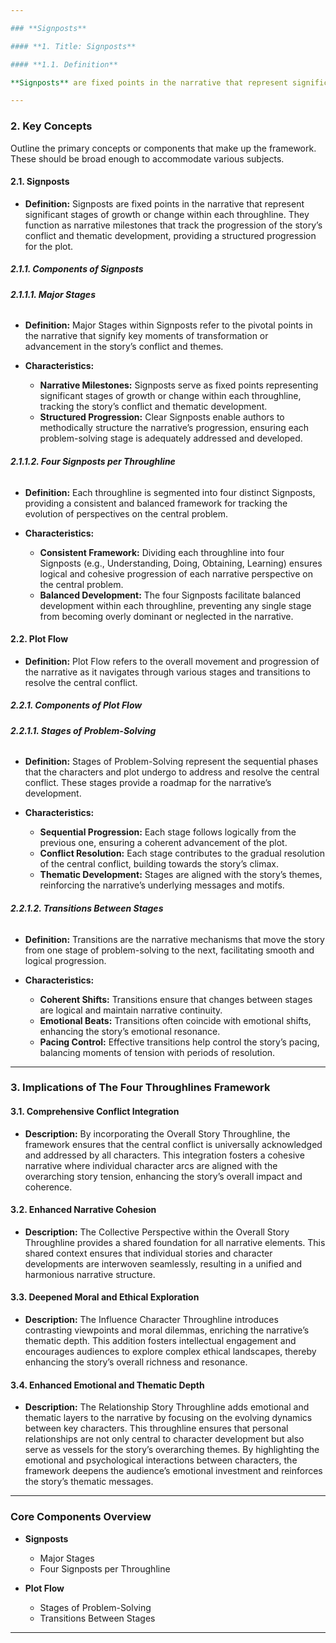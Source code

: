 ```yaml
---

### **Signposts**

#### **1. Title: Signposts**

#### **1.1. Definition**

**Signposts** are fixed points in the narrative that represent significant stages of growth or change within each throughline. They function as narrative milestones that track the progression of the story’s conflict and thematic development, providing a structured progression for the plot. By establishing clear milestones, Signposts ensure that the narrative maintains a coherent and methodical advancement, guiding both the characters and the audience through the story’s transformative journey.

---
```


### **2. Key Concepts**

Outline the primary concepts or components that make up the framework. These should be broad enough to accommodate various subjects.

#### **2.1. Signposts**

- **Definition:**
  Signposts are fixed points in the narrative that represent significant stages of growth or change within each throughline. They function as narrative milestones that track the progression of the story’s conflict and thematic development, providing a structured progression for the plot.

##### **2.1.1. Components of Signposts**

###### **2.1.1.1. Major Stages**

- **Definition:**
  Major Stages within Signposts refer to the pivotal points in the narrative that signify key moments of transformation or advancement in the story’s conflict and themes.

- **Characteristics:**
  - **Narrative Milestones:** Signposts serve as fixed points representing significant stages of growth or change within each throughline, tracking the story’s conflict and thematic development.
  - **Structured Progression:** Clear Signposts enable authors to methodically structure the narrative’s progression, ensuring each problem-solving stage is adequately addressed and developed.

###### **2.1.1.2. Four Signposts per Throughline**

- **Definition:**
  Each throughline is segmented into four distinct Signposts, providing a consistent and balanced framework for tracking the evolution of perspectives on the central problem.

- **Characteristics:**
  - **Consistent Framework:** Dividing each throughline into four Signposts (e.g., Understanding, Doing, Obtaining, Learning) ensures logical and cohesive progression of each narrative perspective on the central problem.
  - **Balanced Development:** The four Signposts facilitate balanced development within each throughline, preventing any single stage from becoming overly dominant or neglected in the narrative.

#### **2.2. Plot Flow**

- **Definition:**
  Plot Flow refers to the overall movement and progression of the narrative as it navigates through various stages and transitions to resolve the central conflict.

##### **2.2.1. Components of Plot Flow**

###### **2.2.1.1. Stages of Problem-Solving**

- **Definition:**
  Stages of Problem-Solving represent the sequential phases that the characters and plot undergo to address and resolve the central conflict. These stages provide a roadmap for the narrative’s development.

- **Characteristics:**
  - **Sequential Progression:** Each stage follows logically from the previous one, ensuring a coherent advancement of the plot.
  - **Conflict Resolution:** Each stage contributes to the gradual resolution of the central conflict, building towards the story’s climax.
  - **Thematic Development:** Stages are aligned with the story’s themes, reinforcing the narrative’s underlying messages and motifs.

###### **2.2.1.2. Transitions Between Stages**

- **Definition:**
  Transitions are the narrative mechanisms that move the story from one stage of problem-solving to the next, facilitating smooth and logical progression.

- **Characteristics:**
  - **Coherent Shifts:** Transitions ensure that changes between stages are logical and maintain narrative continuity.
  - **Emotional Beats:** Transitions often coincide with emotional shifts, enhancing the story’s emotional resonance.
  - **Pacing Control:** Effective transitions help control the story’s pacing, balancing moments of tension with periods of resolution.

---

### **3. Implications of The Four Throughlines Framework**

#### **3.1. Comprehensive Conflict Integration**

- **Description:**
  By incorporating the Overall Story Throughline, the framework ensures that the central conflict is universally acknowledged and addressed by all characters. This integration fosters a cohesive narrative where individual character arcs are aligned with the overarching story tension, enhancing the story’s overall impact and coherence.

#### **3.2. Enhanced Narrative Cohesion**

- **Description:**
  The Collective Perspective within the Overall Story Throughline provides a shared foundation for all narrative elements. This shared context ensures that individual stories and character developments are interwoven seamlessly, resulting in a unified and harmonious narrative structure.

#### **3.3. Deepened Moral and Ethical Exploration**

- **Description:**
  The Influence Character Throughline introduces contrasting viewpoints and moral dilemmas, enriching the narrative’s thematic depth. This addition fosters intellectual engagement and encourages audiences to explore complex ethical landscapes, thereby enhancing the story’s overall richness and resonance.

#### **3.4. Enhanced Emotional and Thematic Depth**

- **Description:**
  The Relationship Story Throughline adds emotional and thematic layers to the narrative by focusing on the evolving dynamics between key characters. This throughline ensures that personal relationships are not only central to character development but also serve as vessels for the story’s overarching themes. By highlighting the emotional and psychological interactions between characters, the framework deepens the audience’s emotional investment and reinforces the story’s thematic messages.

---

### **Core Components Overview**

- **Signposts**

  - Major Stages
  - Four Signposts per Throughline

- **Plot Flow**
  - Stages of Problem-Solving
  - Transitions Between Stages

---
